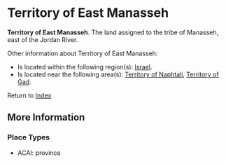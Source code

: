 # Territory of East Manasseh
**Territory of East Manasseh**. 
The land assigned to the tribe of Manasseh, east of the Jordan River. 




Other information about Territory of East Manasseh:


* Is located within the following region(s): 
[Israel](Israel.md). 
* Is located near the following area(s): 
[Territory of Naphtali](TerritoryOfNaphtali.md), [Territory of Gad](TerritoryOfGad.md). 








Return to [Index](00-Index.md)

## More Information

### Place Types

* ACAI: province




